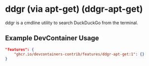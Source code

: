 
# ddgr (via apt-get) (ddgr-apt-get)

ddgr is a cmdline utility to search DuckDuckGo from the terminal.

## Example DevContainer Usage

```json
"features": {
    "ghcr.io/devcontainers-contrib/features/ddgr-apt-get:1": {}
}
```



